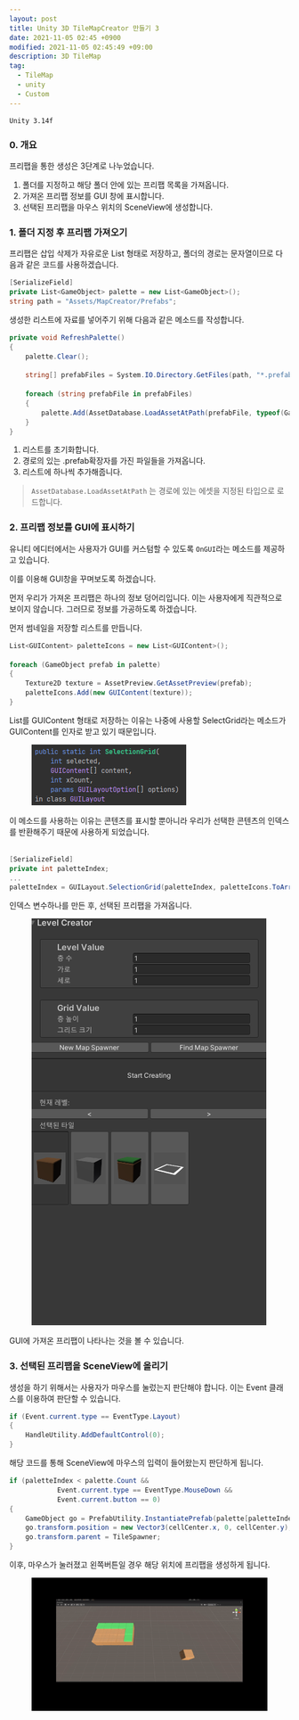 ```yaml
---
layout: post
title: Unity 3D TileMapCreator 만들기 3
date: 2021-11-05 02:45 +0900
modified: 2021-11-05 02:45:49 +09:00
description: 3D TileMap
tag:
  - TileMap
  - unity
  - Custom
---
```

```
Unity 3.14f
```

### 0. 개요

프리팹을 통한 생성은 3단계로 나누었습니다.  
1. 폴더를 지정하고 해당 폴더 안에 있는 프리팹 목록을 가져옵니다.
2. 가져온 프리팹 정보를 GUI 창에 표시합니다.
3. 선택된 프리팹을 마우스 위치의 SceneView에 생성합니다.


### 1. 폴더 지정 후 프리팹 가져오기

프리팹은 삽입 삭제가 자유로운 List 형태로 저장하고, 폴더의 경로는 문자열이므로 다음과 같은 코드를 사용하겠습니다.  

```cs
[SerializeField] 
private List<GameObject> palette = new List<GameObject>();  
string path = "Assets/MapCreator/Prefabs";
```

생성한 리스트에 자료를 넣어주기 위해 다음과 같은 메소드를 작성합니다.  

```cs
private void RefreshPalette()
{
    palette.Clear();

    string[] prefabFiles = System.IO.Directory.GetFiles(path, "*.prefab");

    foreach (string prefabFile in prefabFiles)
    {
        palette.Add(AssetDatabase.LoadAssetAtPath(prefabFile, typeof(GameObject)) as GameObject);
    }
}
```

1. 리스트를 초기화합니다.
2. 경로의 있는 .prefab확장자를 가진 파일들을 가져옵니다.
3. 리스트에 하나씩 추가해줍니다.

> `AssetDatabase.LoadAssetAtPath` 는 경로에 있는 에셋을 지정된 타입으로 로드합니다.

### 2. 프리팹 정보를 GUI에 표시하기

유니티 에디터에서는 사용자가 GUI를 커스텀할 수 있도록 `OnGUI`라는 메소드를 제공하고 있습니다.  

이를 이용해 GUI창을 꾸며보도록 하겠습니다.

먼저 우리가 가져온 프리팹은 하나의 정보 덩어리입니다. 이는 사용자에게 직관적으로 보이지 않습니다. 그러므로 정보를 가공하도록 하겠습니다.  

먼저 썸네일을 저장할 리스트를 만듭니다.  

```cs
List<GUIContent> paletteIcons = new List<GUIContent>();

foreach (GameObject prefab in palette)
{
	Texture2D texture = AssetPreview.GetAssetPreview(prefab);
	paletteIcons.Add(new GUIContent(texture));
}
```

List를 GUIContent 형태로 저장하는 이유는 나중에 사용할 SelectGrid라는 메소드가 GUIContent를 인자로 받고 있기 때문입니다.  

<figure>
<img src="/assets/img/MapCreator/3-1.png" alt="1">
<figcaption></figcaption>
</figure>

이 메소드를 사용하는 이유는 콘텐츠를 표시할 뿐아니라 우리가 선택한 콘텐츠의 인덱스를 반환해주기 때문에 사용하게 되었습니다.  

```cs

[SerializeField] 
private int paletteIndex;
...
paletteIndex = GUILayout.SelectionGrid(paletteIndex, paletteIcons.ToArray(), 6, GUILayout.Height(60f));

```

인덱스 변수하나를 만든 후, 선택된 프리팹을 가져옵니다.

<figure>
<img src="/assets/img/MapCreator/3-2.png" alt="2">
<figcaption></figcaption>
</figure>

GUI에 가져온 프리팹이 나타나는 것을 볼 수 있습니다.

### 3. 선택된 프리팹을 SceneView에 올리기

생성을 하기 위해서는 사용자가 마우스를 눌렀는지 판단해야 합니다.
이는 Event 클래스를 이용하여 판단할 수 있습니다.

```cs
if (Event.current.type == EventType.Layout)
{
	HandleUtility.AddDefaultControl(0);
}
```
해당 코드를 통해 SceneView에 마우스의 입력이 들어왔는지 판단하게 됩니다.

```cs
if (paletteIndex < palette.Count && 
            Event.current.type == EventType.MouseDown && 
            Event.current.button == 0)
{
    GameObject go = PrefabUtility.InstantiatePrefab(palette[paletteIndex]) as GameObject;
    go.transform.position = new Vector3(cellCenter.x, 0, cellCenter.y);
    go.transform.parent = TileSpawner;
}
```

이후, 마우스가 눌러졌고 왼쪽버튼일 경우 해당 위치에 프리팹을 생성하게 됩니다.


<figure>
<img src="/assets/img/MapCreator/3-3.gif" alt="3">
<figcaption></figcaption>
</figure>
